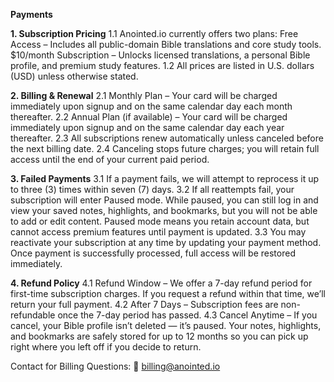 **Payments**

**1. Subscription Pricing**
1.1 Anointed.io currently offers two plans:
Free Access – Includes all public-domain Bible translations and core study tools.
$10/month Subscription – Unlocks licensed translations, a personal Bible profile, and premium study features.
1.2 All prices are listed in U.S. dollars (USD) unless otherwise stated.

**2. Billing & Renewal**
2.1 Monthly Plan – Your card will be charged immediately upon signup and on the same calendar day each month thereafter.
2.2 Annual Plan (if available) – Your card will be charged immediately upon signup and on the same calendar day each year thereafter.
2.3 All subscriptions renew automatically unless canceled before the next billing date.
2.4 Canceling stops future charges; you will retain full access until the end of your current paid period.

**3. Failed Payments**
3.1 If a payment fails, we will attempt to reprocess it up to three (3) times within seven (7) days.
3.2 If all reattempts fail, your subscription will enter Paused mode. While paused, you can still log in and view your saved notes, highlights, and bookmarks, but you will not be able to add or edit content. Paused mode means you retain account data, but cannot access premium features until payment is updated.
3.3 You may reactivate your subscription at any time by updating your payment method. Once payment is successfully processed, full access will be restored immediately.

**4. Refund Policy**
4.1 Refund Window – We offer a 7-day refund period for first-time subscription charges. If you request a refund within that time, we’ll return your full payment.
4.2 After 7 Days – Subscription fees are non-refundable once the 7-day period has passed.
4.3 Cancel Anytime – If you cancel, your Bible profile isn’t deleted — it’s paused. Your notes, highlights, and bookmarks are safely stored for up to 12 months so you can pick up right where you left off if you decide to return.

Contact for Billing Questions:
📧 billing@anointed.io